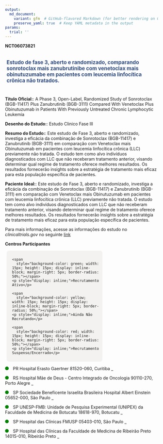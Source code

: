 ```yaml
---
output: 
  md_document:
    variant: gfm  # GitHub-flavored Markdown (for better rendering on GitHub)
    preserve_yaml: true  # Keep YAML metadata in the output
params:
  trial: ''
---
```


**NCT06073821**

<div style="padding: 5px; font-size: 1.20em; font-weight: bold; color: #2E4A7F; text-align: left; margin-bottom: 20px">

Estudo de fase 3, aberto e randomizado, comparando sonrotoclax mais
zanubrutinibe com venetoclax mais obinutuzumabe em pacientes com
leucemia linfocítica crônica não tratados.

</div>

**Título Oficial:**: A Phase 3, Open-Label, Randomized Study of
Sonrotoclax (BGB-11417) Plus Zanubrutinib (BGB-3111) Compared With
Venetoclax Plus Obinutuzumab in Patients With Previously Untreated
Chronic Lymphocytic Leukemia

**Desenho do Estudo:**: Estudo Clinico Fase III

**Resumo do Estudo:**: Este estudo de Fase 3, aberto e randomizado,
investiga a eficácia da combinação de Sonrotoclax (BGB-11417) e
Zanubrutinib (BGB-3111) em comparação com Venetoclax mais Obinutuzumab
em pacientes com leucemia linfocítica crônica (LLC) previamente não
tratada. O estudo tem como alvo indivíduos diagnosticados com LLC que
não receberam tratamento anterior, visando determinar qual regime de
tratamento oferece melhores resultados. Os resultados fornecerão
insights sobre a estratégia de tratamento mais eficaz para esta
população específica de pacientes.

**Paciente Ideal:**: Este estudo de Fase 3, aberto e randomizado,
investiga a eficácia da combinação de Sonrotoclax (BGB-11417) e
Zanubrutinib (BGB-3111) em comparação com Venetoclax mais Obinutuzumab
em pacientes com leucemia linfocítica crônica (LLC) previamente não
tratada. O estudo tem como alvo indivíduos diagnosticados com LLC que
não receberam tratamento anterior, visando determinar qual regime de
tratamento oferece melhores resultados. Os resultados fornecerão
insights sobre a estratégia de tratamento mais eficaz para esta
população específica de pacientes.

Para mais informações, acesse as informações do estudo no
*clinicaltrials.gov* no seguinte
[link](https://clinicaltrials.gov/ct2/show/NCT06073821)

**Centros Participantes**

<div style="margin-bottom: 8px; margin-left: 5px; padding: 8px; max-width: 300px; background-color: #f3f2f1; border-radius: 8px;">

<div style="margin-left: 10px;">

    <span 
      style="background-color: green; width: 15px; height: 15px; display: inline-block; margin-right: 5px; border-radius: 50%;"></span>
    <p style="display: inline;">Recrutamento Ativo</p>

</div>

<div style="margin-left: 10px;">

    <span 
      style="background-color: yellow; width: 15px; height: 15px; display: inline-block; margin-right: 5px; border-radius: 50%;"></span>
    <p style="display: inline;">Ainda Não Recrutando</p>

</div>

<div style="margin-left: 10px;">

    <span 
      style="background-color: red; width: 15px; height: 15px; display: inline-block; margin-right: 5px; border-radius: 50%;"></span>
    <p style="display: inline;">Recrutamento Suspenso/Encerrado</p>

</div>

</div>

<span style="display: inline-block; width: 12px; height: 12px; border-radius: 50%; margin-right: 10px; padding-bottom: 0px; background-color: green;"></span>
PR Hospital Erasto Gaertner 81520-060, Curitiba
<span style="color: #2E4A7F; text-decoration: none; font-weight: 500; font-size: 0.8">[REPORTAR
ERRO](https://flazar.shinyapps.io/formsapp?study_nct_id=NCT06073821&location_id=HOSPITALERASTOGAERTNERCURITIBA81520060BRAZIL&location_full_name=Hospital%20Erasto%20Gaertner%2C%2081520-060%2C%20Curitiba&form_type=Reportar%20Erro)</span>

<span style="display: inline-block; width: 12px; height: 12px; border-radius: 50%; margin-right: 10px; padding-bottom: 0px; background-color: green;"></span>
RS Hospital Mãe de Deus - Centro Integrado de Oncologia 90110-270, Porto
Alegre
<span style="color: #2E4A7F; text-decoration: none; font-weight: 500; font-size: 0.8">[REPORTAR
ERRO](https://flazar.shinyapps.io/formsapp?study_nct_id=NCT06073821&location_id=CENTROGAUCHOINTEGRADODEONCOLOGIAHOSPITALMAEDEDEUSPORTOALEGRE90850170BRAZIL&location_full_name=Hospital%20M%C3%A3e%20de%20Deus%20-%20Centro%20Integrado%20de%20Oncologia%2C%2090110-270%2C%20Porto%20Alegre&form_type=Reportar%20Erro)</span>

<span style="display: inline-block; width: 12px; height: 12px; border-radius: 50%; margin-right: 10px; padding-bottom: 0px; background-color: green;"></span>
SP Sociedade Beneficente Israelita Brasileira Hospital Albert Einstein
05652-000, São Paulo
<span style="color: #2E4A7F; text-decoration: none; font-weight: 500; font-size: 0.8">[REPORTAR
ERRO](https://flazar.shinyapps.io/formsapp?study_nct_id=NCT06073821&location_id=SOCIEDADEBENEFICENTEISRAELITABRASILEIRAHOSPITALALBERTEINSTEINSAOPAULO05653120BRAZIL&location_full_name=Sociedade%20Beneficente%20Israelita%20Brasileira%20Hospital%20Albert%20Einstein%2C%2005652-000%2C%20S%C3%A3o%20Paulo&form_type=Reportar%20Erro)</span>

<span style="display: inline-block; width: 12px; height: 12px; border-radius: 50%; margin-right: 10px; padding-bottom: 0px; background-color: green;"></span>
SP UNESP-FMB: Unidade de Pesquisa Experimental (UNIPEX) da Faculdade de
Medicina de Botucatu 18618-970, Botucatu
<span style="color: #2E4A7F; text-decoration: none; font-weight: 500; font-size: 0.8">[REPORTAR
ERRO](https://flazar.shinyapps.io/formsapp?study_nct_id=NCT06073821&location_id=UNESPFACULDADEDEMEDICINADAUNIVERSIDADEESTADUALPAULISTACAMPUSBOTUCATUBOTUCATU18618687BRAZIL&location_full_name=UNESP-FMB%3A%20Unidade%20de%20Pesquisa%20Experimental%20%28UNIPEX%29%20da%20Faculdade%20de%20Medicina%20de%20Botucatu%2C%2018618-970%2C%20Botucatu&form_type=Reportar%20Erro)</span>

<span style="display: inline-block; width: 12px; height: 12px; border-radius: 50%; margin-right: 10px; padding-bottom: 0px; background-color: green;"></span>
SP Hospital das Clínicas FMUSP 05403-010, São Paulo
<span style="color: #2E4A7F; text-decoration: none; font-weight: 500; font-size: 0.8">[REPORTAR
ERRO](https://flazar.shinyapps.io/formsapp?study_nct_id=NCT06073821&location_id=HCFMUSPSERVICODEHEMATOLOGIAHEMOTERAPIAETERAPIACELULARSAOPAULO05402000BRAZIL&location_full_name=Hospital%20das%20Cl%C3%ADnicas%20FMUSP%2C%2005403-010%2C%20S%C3%A3o%20Paulo&form_type=Reportar%20Erro)</span>

<span style="display: inline-block; width: 12px; height: 12px; border-radius: 50%; margin-right: 10px; padding-bottom: 0px; background-color: green;"></span>
SP Hospital das Clínicas da Faculdade de Medicina de Ribeirão Preto
14015-010, Ribeirão Preto
<span style="color: #2E4A7F; text-decoration: none; font-weight: 500; font-size: 0.8">[REPORTAR
ERRO](https://flazar.shinyapps.io/formsapp?study_nct_id=NCT06073821&location_id=HOSPITALDASCLINICASDAFACULDADEDEMEDICINADERIBEIRAOPRETOUSPRIBEIRAOPRETO14051140BRAZIL&location_full_name=Hospital%20das%20Cl%C3%ADnicas%20da%20Faculdade%20de%20Medicina%20de%20Ribeir%C3%A3o%20Preto%2C%2014015-010%2C%20Ribeir%C3%A3o%20Preto&form_type=Reportar%20Erro)</span>

